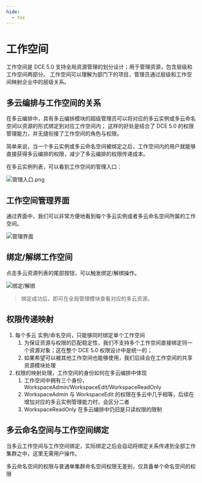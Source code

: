 ```yaml
---
hide:
  - toc
---
```


# 工作空间

工作空间是 DCE 5.0 支持全局资源管理的划分设计；用于管理资源，包含层级和工作空间两部分。
工作空间可以理解为部门下的项目，管理员通过层级和工作空间映射企业中的层级关系。

## 多云编排与工作空间的关系

在多云编排中，具有多云编排模块的超级管理员可以将对应的多云实例或多云命名空间以资源的形式绑定到对应工作空间内；
这样的好处是结合了 DCE 5.0 的权限管理能力，并无缝衔接了工作空间的角色与权限。

简单来说，当一个多云实例或多云命名空间被绑定之后，工作空间内的用户就能够直接获得多云编排的权限，减少了多云编排的权限传递成本。

在多云实例列表，可以看到工作空间的管理入口：

![管理入口.png](https://docs.daocloud.io/daocloud-docs-images/docs/kairship/images/20221128014958.png)

## 工作空间管理界面

通过界面中，我们可以非常方便地看到每个多云实例或者多云命名空间所属的工作空间。

![管理界面](https://docs.daocloud.io/daocloud-docs-images/docs/kairship/images/20221128014948.png)

## 绑定/解绑工作空间

点击多云资源列表的尾部按钮，可以触发绑定/解绑操作。

![绑定/解绑](https://docs.daocloud.io/daocloud-docs-images/docs/kairship/images/20221128015020.png)

> 绑定成功后，即可在全局管理模块查看对应的多云资源。

## 权限传递映射

1. 每个多云 实例/命名空间，只能够同时绑定单个工作空间
    1. 为保证资源与权限的匹配稳定性，我们不支持多个工作空间直接绑定同一个资源对象；这在整个 DCE 5.0 权限设计中是统一的；
    2. 如果希望可以被其他工作空间也能够使用，我们后续会在工作空间的共享资源模块处理
2. 权限的映射处理，工作空间的身份如何在多云编排中体现
    1. 工作空间中拥有三个身份，WorkspaceAdmin/WorkspaceEdit/WorkspaceReadOnly
    2. WorkspaceAdmin 与 WorkspaceEdit 的权限在多云中几乎相等，后续在增加对应的多云实例管理能力时，会区分二者
    3. WorkspaceReadOnly 在多云编排中仍旧是只读权限的限制

## 多云命名空间与工作空间绑定

当多云工作空间与工作空间绑定，实际绑定之后会自动将绑定关系传递到全部工作集群之中，这里无需用户操作。

多云命名空间的权限与普通单集群命名空间权限无差别，仅具备单个命名空间的权限
